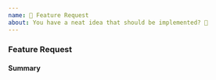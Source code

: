 ```yaml
---
name: 🎉 Feature Request
about: You have a neat idea that should be implemented? 🎩
---
```


### Feature Request

#### Summary

<!-- Provide a summary of the feature you would like to see implemented. -->
